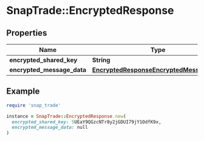 # SnapTrade::EncryptedResponse

## Properties

| Name | Type | Description | Notes |
| ---- | ---- | ----------- | ----- |
| **encrypted_shared_key** | **String** |  | [optional] |
| **encrypted_message_data** | [**EncryptedResponseEncryptedMessageData**](EncryptedResponseEncryptedMessageData.md) |  | [optional] |

## Example

```ruby
require 'snap_trade'

instance = SnapTrade::EncryptedResponse.new(
  encrypted_shared_key: 5UEaY9QGzcNTr8y2jGDUI79jY1OdfK9x,
  encrypted_message_data: null
)
```

